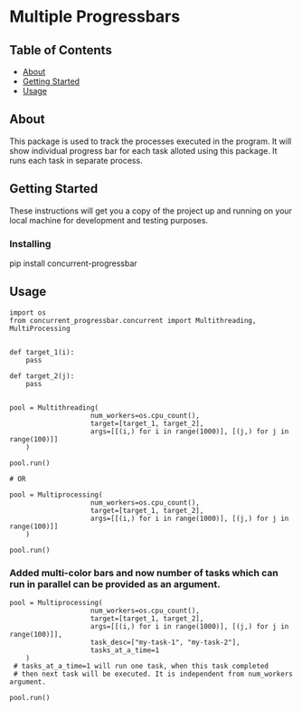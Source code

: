 # Multiple Progressbars

## Table of Contents

- [About](#about)
- [Getting Started](#getting_started)
- [Usage](#usage)

## About <a name = "about"></a>

This package is used to track the processes executed in the program. It will show individual progress bar for each task alloted using this package. It runs each task in separate process.

## Getting Started <a name = "getting_started"></a>

These instructions will get you a copy of the project up and running on your local machine for development and testing purposes.

### Installing

pip install concurrent-progressbar

## Usage <a name = "usage"></a>
```
import os
from concurrent_progressbar.concurrent import Multithreading, MultiProcessing


def target_1(i):
    pass

def target_2(j):
    pass


pool = Multithreading(
                    num_workers=os.cpu_count(), 
                    target=[target_1, target_2], 
                    args=[[(i,) for i in range(1000)], [(j,) for j in range(100)]]
    )

pool.run()

# OR

pool = Multiprocessing(
                    num_workers=os.cpu_count(), 
                    target=[target_1, target_2], 
                    args=[[(i,) for i in range(1000)], [(j,) for j in range(100)]]
    )

pool.run()
```


### Added multi-color bars and now number of tasks which can run in parallel can be provided as an argument.

```
pool = Multiprocessing(
                    num_workers=os.cpu_count(), 
                    target=[target_1, target_2], 
                    args=[[(i,) for i in range(1000)], [(j,) for j in range(100)]],
                    task_desc=["my-task-1", "my-task-2"],
                    tasks_at_a_time=1
    )
 # tasks_at_a_time=1 will run one task, when this task completed 
 # then next task will be executed. It is independent from num_workers argument.

pool.run()

```